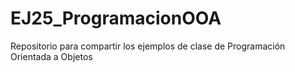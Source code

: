 # EJ25_ProgramacionOOA
Repositorio para compartir los ejemplos de clase de Programación Orientada a Objetos
